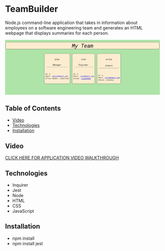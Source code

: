 # TeamBuilder
Node.js command-line application that takes in information about employees on a software engineering team and generates an HTML webpage that displays summaries for each person.

<img src="./img/readmeimg.png" width="550" title="hover text">

## Table of Contents
* [Video](#video)
* [Technologies](#technologies)
* [Installation](#installation)
## Video

[CLICK HERE FOR APPLICATION VIDEO WALKTHROUGH](https://drive.google.com/file/d/1DCkOQyeyCwZhuy1EtcViEWaREZvTEwFu/view?usp=sharing)

## Technologies

* Inquirer
* Jest 
* Node
* HTML
* CSS
* JavaScript

## Installation
* npm install
* npm install jest

